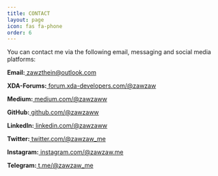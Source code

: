 ```yaml
---
title: CONTACT
layout: page
icon: fas fa-phone
order: 6
---
```


<p>You can contact me via the following email, messaging and social media platforms:</p>
<p><b>Email:</b><a href="mailto:zawzthein@outlook.com"> zawzthein@outlook.com</a></p>
<p><b>XDA-Forums:</b><a href="https://forum.xda-developers.com/member.php?u=7581611"> forum.xda-developers.com/@zawzaw</a></p>
<p><b>Medium:</b><a href="https://medium.com/@zawzaww"> medium.com/@zawzaww</a></p>
<p><b>GitHub:</b><a href="https://github.com/zawzaww"> github.com/@zawzaww</a></p>
<p><b>LinkedIn:</b><a href="https://www.linkedin.com/in/zawzaww"> linkedin.com/@zawzaww</a></p>
<p><b>Twitter:</b><a href="https://twitter.com/zawzaw_me"> twitter.com/@zawzaw_me</a></p>
<p><b>Instagram:</b><a href="https://www.instagram.com/zawzaw.me"> instagram.com/@zawzaw.me</a></p>
<p><b>Telegram:</b><a href="https://t.me/zawzaw_me"> t.me/@zawzaw_me</a></p>

